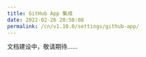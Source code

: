 ```yaml
---
title: GitHub App 集成
date: 2022-02-26 20:50:08
permalink: /cn/v1.10.0/settings/github-app/
---
```

文档建设中，敬请期待……